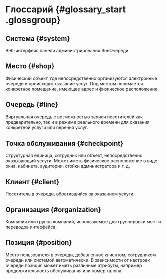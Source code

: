 # Глоссарий {#glossary_start .glossgroup}

## Система {#system}

Веб-интерфейс панели администрирования ВнеОчереди.

## Место {#shop}

Физический объект, где непосредственно организуются электронные очереди и происходит оказание услуг. Под местом понимается конкретное помещение, имеющее адрес и физическое расположение.

## Очередь {#line}

Виртуальная очередь с возможностью записи посетителей как предварительно, так и в режиме реального времени для оказания конкретной услуги или перечня услуг.

## Точка обслуживания {#checkpoint}

Структурная единица, сотрудник или объект, непосредственно оказывающий услуги. Может иметь физическое расположение в виде окна, кабинета, аудитории, стойки администратора и т. д.

## Клиент {#client}

Посетитель в очереди, обратившийся за оказанием услуги.

## Организация {#organization}

Компания или группа компаний, используемые для группировки мест и переводов интерфейса.

## Позиция {#position}

Место пользователя в очереди, добавленное клиентом, сотрудником очереди или системой автоматически. В зависимости от настроек очереди позиция может иметь различные атрибуты, например продолжительность обслуживания или номер талона.

